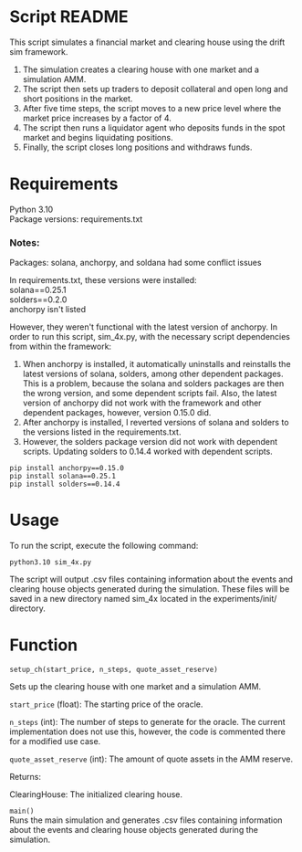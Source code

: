 # Script README

This script simulates a financial market and clearing house using the drift sim framework.

1. The simulation creates a clearing house with one market and a simulation AMM.  
2. The script then sets up traders to deposit collateral and open long and short positions in the market.  
3. After five time steps, the script moves to a new price level where the market price increases by a factor of 4.  
4. The script then runs a liquidator agent who deposits funds in the spot market and begins liquidating positions.  
5. Finally, the script closes long positions and withdraws funds.  

# Requirements
Python 3.10  
Package versions: requirements.txt  

### Notes:  
Packages: solana, anchorpy, and soldana had some conflict issues

In requirements.txt, these versions were installed:  
solana==0.25.1  
solders==0.2.0  
anchorpy isn't listed

However, they weren't functional with the latest version of anchorpy. In order to run this script, sim_4x.py, with the necessary script dependencies from within the framework:

1. When anchorpy is installed, it automatically uninstalls and reinstalls the latest versions of solana, solders, among other dependent packages. This is a problem, because the solana and solders packages are then the wrong version, and some dependent scripts fail. Also, the latest version of anchorpy did not work with the framework and other dependent packages, however, version 0.15.0 did.  
2. After anchorpy is installed, I reverted versions of solana and solders to the versions listed in the requirements.txt.  
3. However, the solders package version did not work with dependent scripts. Updating solders to 0.14.4 worked with dependent scripts.

`pip install anchorpy==0.15.0`  
`pip install solana==0.25.1`  
`pip install solders==0.14.4`  


# Usage
To run the script, execute the following command:

`python3.10 sim_4x.py`


The script will output .csv files containing information about the events and clearing house objects generated during the simulation. These files will be saved in a new directory named sim_4x located in the experiments/init/ directory.

# Function  
`setup_ch(start_price, n_steps, quote_asset_reserve)`  

Sets up the clearing house with one market and a simulation AMM.

`start_price` (float): The starting price of the oracle.

`n_steps` (int): The number of steps to generate for the oracle. The current implementation does not use this, however, the code is commented there for a modified use case.

`quote_asset_reserve` (int): The amount of quote assets in the AMM reserve.

Returns:

ClearingHouse: The initialized clearing house.

`main()`  
Runs the main simulation and generates .csv files containing information about the events and clearing house objects generated during the simulation.

